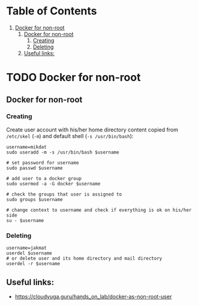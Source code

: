 
# Table of Contents

1.  [Docker for non-root](#org9832651)
    1.  [Docker for non-root](#org98c8bef)
        1.  [Creating](#org49c55c3)
        2.  [Deleting](#org7c0883c)
    2.  [Useful links:](#org0e88fcc)



<a id="org9832651"></a>

# TODO Docker for non-root


<a id="org98c8bef"></a>

## Docker for non-root


<a id="org49c55c3"></a>

### Creating

Create user account with his/her home directory content copied
from `/etc/skel` (`-m`) and default shell (`-s /usr/bin/bash`):

    
    username=mikdat
    sudo useradd -m -s /usr/bin/bash $username
    
    # set password for username
    sudo passwd $username
    
    # add user to a docker group
    sudo usermod -a -G docker $username
    
    # check the groups that user is assigned to
    sudo groups $username
    
    # change context to username and check if everything is ok on his/her side
    su - $username


<a id="org7c0883c"></a>

### Deleting

    username=jakmat
    userdel $username
    # or delete user and its home directory and mail directory
    userdel -r $username


<a id="org0e88fcc"></a>

## Useful links:

-   <https://cloudyuga.guru/hands_on_lab/docker-as-non-root-user>

